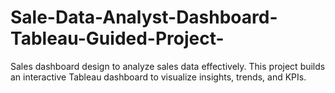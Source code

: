 # Sale-Data-Analyst-Dashboard-Tableau-Guided-Project-
Sales dashboard design to analyze sales data effectively. This project builds an interactive Tableau dashboard to visualize insights, trends, and KPIs. 


